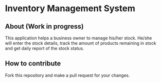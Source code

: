 # Inventory Management System

## About (Work in progress)

This application helps a business owner to manage his/her stock. He/she will enter the stock details, track the amount of products remaining in stock and get daily report of the stock status.

## How to contribute

 Fork this repository and make a pull request for your changes.